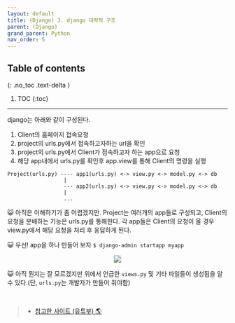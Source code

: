 ```yaml
---
layout: default
title: (Django) 3. django 대략적 구조
parent: (Django)
grand_parent: Python
nav_order: 5
---
```


## Table of contents
{: .no_toc .text-delta }

1. TOC
{:toc}

---

django는 아래와 같이 구성된다.

1. Client의 홈페이지 접속요청
2. project의 urls.py에서 접속하고자하는 url을 확인
3. project의 urls.py에서 Client가 접속하고자 하는 app으로 요청
4. 해당 app내에서 urls.py를 확인후 app.view를 통해 Client의 명령을 실행

```
Project(urls.py) ---- app1(urls.py) <-> view.py <-> model.py <-> db
                  |
                  --- app2(urls.py) <-> view.py <-> model.py <-> db
                  |
                  ...
```

😺 아직은 이해하기가 좀 어렵겠지만. Project는 여러개의 app들로 구성되고, Client의 요청을 분배하는 기능은 urls.py를 통해한다. 각 app들은 Client의 요청이 올 경우 view.py에서 해당 요청을 처리 후 응답하게 된다.

😺 우선! app을 하나 만들어 보자 `$ django-admin startapp myapp`

<p align="center">
  <img src="https://taehyungs-programming-blog.github.io/blog/assets/images/python/django/basic-3-1.png" style="border-radius:5%;border:1px solid #e6e1e8"/>
</p>

😺 아직 뭔지는 잘 모르겠지만 위에서 언급한 `views.py` 및 기타 파일들이 생성됨을 알수 있다.(단, `urls.py`는 개발자가 만들어 줘야함)

<br>

> - [참고한 사이트 (유튜부) 🌎](https://www.youtube.com/watch?v=QX8CQMycDa0&list=PLuHgQVnccGMDLp4GH-rgQhVKqqZawlNwG&index=4)